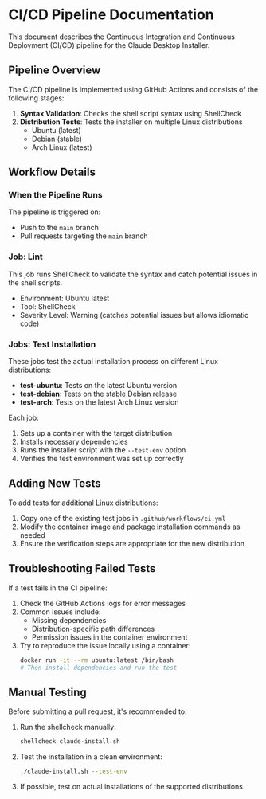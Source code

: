 # CI/CD Pipeline Documentation

This document describes the Continuous Integration and Continuous Deployment (CI/CD) pipeline for the Claude Desktop Installer.

## Pipeline Overview

The CI/CD pipeline is implemented using GitHub Actions and consists of the following stages:

1. **Syntax Validation**: Checks the shell script syntax using ShellCheck
2. **Distribution Tests**: Tests the installer on multiple Linux distributions
   - Ubuntu (latest)
   - Debian (stable)
   - Arch Linux (latest)

## Workflow Details

### When the Pipeline Runs

The pipeline is triggered on:

- Push to the `main` branch
- Pull requests targeting the `main` branch

### Job: Lint

This job runs ShellCheck to validate the syntax and catch potential issues in the shell scripts.

- Environment: Ubuntu latest
- Tool: ShellCheck
- Severity Level: Warning (catches potential issues but allows idiomatic code)

### Jobs: Test Installation

These jobs test the actual installation process on different Linux distributions:

- **test-ubuntu**: Tests on the latest Ubuntu version
- **test-debian**: Tests on the stable Debian release
- **test-arch**: Tests on the latest Arch Linux version

Each job:

1. Sets up a container with the target distribution
2. Installs necessary dependencies
3. Runs the installer script with the `--test-env` option
4. Verifies the test environment was set up correctly

## Adding New Tests

To add tests for additional Linux distributions:

1. Copy one of the existing test jobs in `.github/workflows/ci.yml`
2. Modify the container image and package installation commands as needed
3. Ensure the verification steps are appropriate for the new distribution

## Troubleshooting Failed Tests

If a test fails in the CI pipeline:

1. Check the GitHub Actions logs for error messages
2. Common issues include:
   - Missing dependencies
   - Distribution-specific path differences
   - Permission issues in the container environment
3. Try to reproduce the issue locally using a container:
   ```bash
   docker run -it --rm ubuntu:latest /bin/bash
   # Then install dependencies and run the test
   ```

## Manual Testing

Before submitting a pull request, it's recommended to:

1. Run the shellcheck manually:

   ```bash
   shellcheck claude-install.sh
   ```

2. Test the installation in a clean environment:

   ```bash
   ./claude-install.sh --test-env
   ```

3. If possible, test on actual installations of the supported distributions
